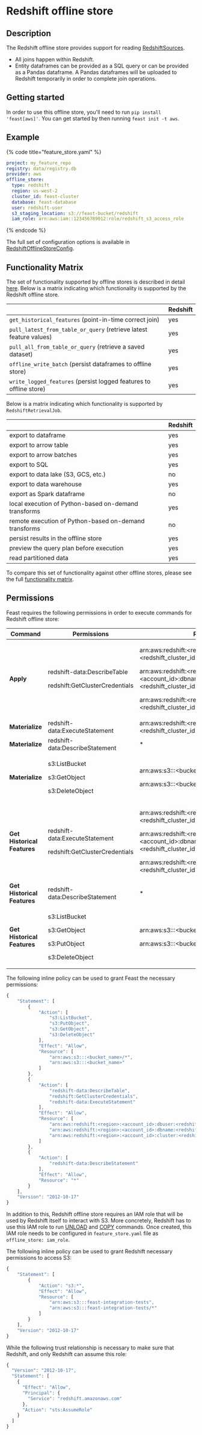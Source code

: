 # Redshift offline store

## Description

The Redshift offline store provides support for reading [RedshiftSources](../data-sources/redshift.md).

* All joins happen within Redshift. 
* Entity dataframes can be provided as a SQL query or can be provided as a Pandas dataframe. A Pandas dataframes will be uploaded to Redshift temporarily in order to complete join operations.

## Getting started
In order to use this offline store, you'll need to run `pip install 'feast[aws]'`. You can get started by then running `feast init -t aws`.

## Example

{% code title="feature_store.yaml" %}
```yaml
project: my_feature_repo
registry: data/registry.db
provider: aws
offline_store:
  type: redshift
  region: us-west-2
  cluster_id: feast-cluster
  database: feast-database
  user: redshift-user
  s3_staging_location: s3://feast-bucket/redshift
  iam_role: arn:aws:iam::123456789012:role/redshift_s3_access_role
```
{% endcode %}

The full set of configuration options is available in [RedshiftOfflineStoreConfig](https://rtd.feast.dev/en/master/#feast.infra.offline_stores.redshift.RedshiftOfflineStoreConfig).

## Functionality Matrix

The set of functionality supported by offline stores is described in detail [here](overview.md#functionality).
Below is a matrix indicating which functionality is supported by the Redshift offline store.

|                                                                    | Redshift |
| :----------------------------------------------------------------- | :------- |
| `get_historical_features` (point-in-time correct join)             | yes      |
| `pull_latest_from_table_or_query` (retrieve latest feature values) | yes      |
| `pull_all_from_table_or_query` (retrieve a saved dataset)          | yes      |
| `offline_write_batch` (persist dataframes to offline store)        | yes      |
| `write_logged_features` (persist logged features to offline store) | yes      |

Below is a matrix indicating which functionality is supported by `RedshiftRetrievalJob`.

|                                                       | Redshift |
| ----------------------------------------------------- | -------- |
| export to dataframe                                   | yes      |
| export to arrow table                                 | yes      |
| export to arrow batches                               | yes      |
| export to SQL                                         | yes      |
| export to data lake (S3, GCS, etc.)                   | no       |
| export to data warehouse                              | yes      |
| export as Spark dataframe                             | no       |
| local execution of Python-based on-demand transforms  | yes      |
| remote execution of Python-based on-demand transforms | no       |
| persist results in the offline store                  | yes      |
| preview the query plan before execution               | yes      |
| read partitioned data                                 | yes      |

To compare this set of functionality against other offline stores, please see the full [functionality matrix](overview.md#functionality-matrix).

## Permissions

Feast requires the following permissions in order to execute commands for Redshift offline store:

| **Command**                 | Permissions                                                                      | Resources                                                                                                                                                                                                                                                                                                                           |
| --------------------------- | -------------------------------------------------------------------------------- | ----------------------------------------------------------------------------------------------------------------------------------------------------------------------------------------------------------------------------------------------------------------------------------------------------------------------------------- |
| **Apply**                   | <p>redshift-data:DescribeTable</p><p>redshift:GetClusterCredentials</p>          | <p>arn:aws:redshift:&#x3C;region>:&#x3C;account_id>:dbuser:&#x3C;redshift_cluster_id>/&#x3C;redshift_username></p><p>arn:aws:redshift:&#x3C;region>:&#x3C;account_id>:dbname:&#x3C;redshift_cluster_id>/&#x3C;redshift_database_name></p><p>arn:aws:redshift:&#x3C;region>:&#x3C;account_id>:cluster:&#x3C;redshift_cluster_id></p> |
| **Materialize**             | redshift-data:ExecuteStatement                                                   | arn:aws:redshift:\<region>:\<account_id>:cluster:\<redshift_cluster_id>                                                                                                                                                                                                                                                             |
| **Materialize**             | redshift-data:DescribeStatement                                                  | \*                                                                                                                                                                                                                                                                                                                                  |
| **Materialize**             | <p>s3:ListBucket</p><p>s3:GetObject</p><p>s3:DeleteObject</p>                    | <p>arn:aws:s3:::&#x3C;bucket_name></p><p>arn:aws:s3:::&#x3C;bucket_name>/*</p>                                                                                                                                                                                                                                                      |
| **Get Historical Features** | <p>redshift-data:ExecuteStatement</p><p>redshift:GetClusterCredentials</p>       | <p>arn:aws:redshift:&#x3C;region>:&#x3C;account_id>:dbuser:&#x3C;redshift_cluster_id>/&#x3C;redshift_username></p><p>arn:aws:redshift:&#x3C;region>:&#x3C;account_id>:dbname:&#x3C;redshift_cluster_id>/&#x3C;redshift_database_name></p><p>arn:aws:redshift:&#x3C;region>:&#x3C;account_id>:cluster:&#x3C;redshift_cluster_id></p> |
| **Get Historical Features** | redshift-data:DescribeStatement                                                  | \*                                                                                                                                                                                                                                                                                                                                  |
| **Get Historical Features** | <p>s3:ListBucket</p><p>s3:GetObject</p><p>s3:PutObject</p><p>s3:DeleteObject</p> | <p>arn:aws:s3:::&#x3C;bucket_name></p><p>arn:aws:s3:::&#x3C;bucket_name>/*</p>                                                                                                                                                                                                                                                      |

The following inline policy can be used to grant Feast the necessary permissions:

```javascript
{
    "Statement": [
        {
            "Action": [
                "s3:ListBucket",
                "s3:PutObject",
                "s3:GetObject",
                "s3:DeleteObject"
            ],
            "Effect": "Allow",
            "Resource": [
                "arn:aws:s3:::<bucket_name>/*",
                "arn:aws:s3:::<bucket_name>"
            ]
        },
        {
            "Action": [
                "redshift-data:DescribeTable",
                "redshift:GetClusterCredentials",
                "redshift-data:ExecuteStatement"
            ],
            "Effect": "Allow",
            "Resource": [
                "arn:aws:redshift:<region>:<account_id>:dbuser:<redshift_cluster_id>/<redshift_username>",
                "arn:aws:redshift:<region>:<account_id>:dbname:<redshift_cluster_id>/<redshift_database_name>",
                "arn:aws:redshift:<region>:<account_id>:cluster:<redshift_cluster_id>"
            ]
        },
        {
            "Action": [
                "redshift-data:DescribeStatement"
            ],
            "Effect": "Allow",
            "Resource": "*"
        }
    ],
    "Version": "2012-10-17"
}
```

In addition to this, Redshift offline store requires an IAM role that will be used by Redshift itself to interact with S3. More concretely, Redshift has to use this IAM role to run [UNLOAD](https://docs.aws.amazon.com/redshift/latest/dg/r_UNLOAD.html) and [COPY](https://docs.aws.amazon.com/redshift/latest/dg/r_COPY.html) commands. Once created, this IAM role needs to be configured in `feature_store.yaml` file as `offline_store: iam_role`.

The following inline policy can be used to grant Redshift necessary permissions to access S3:

```javascript
{
    "Statement": [
        {
            "Action": "s3:*",
            "Effect": "Allow",
            "Resource": [
                "arn:aws:s3:::feast-integration-tests",
                "arn:aws:s3:::feast-integration-tests/*"
            ]
        }
    ],
    "Version": "2012-10-17"
}
```

While the following trust relationship is necessary to make sure that Redshift, and only Redshift can assume this role:

```javascript
{
  "Version": "2012-10-17",
  "Statement": [
    {
      "Effect": "Allow",
      "Principal": {
        "Service": "redshift.amazonaws.com"
      },
      "Action": "sts:AssumeRole"
    }
  ]
}
```
